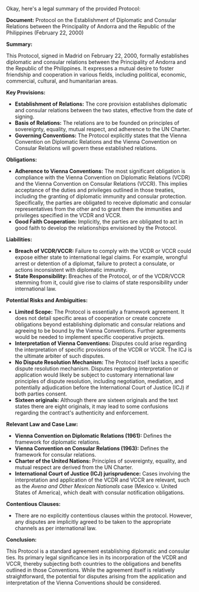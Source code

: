 Okay, here's a legal summary of the provided Protocol:

**Document:** Protocol on the Establishment of Diplomatic and Consular Relations between the Principality of Andorra and the Republic of the Philippines (February 22, 2000)

**Summary:**

This Protocol, signed in Madrid on February 22, 2000, formally establishes diplomatic and consular relations between the Principality of Andorra and the Republic of the Philippines.  It expresses a mutual desire to foster friendship and cooperation in various fields, including political, economic, commercial, cultural, and humanitarian areas.

**Key Provisions:**

*   **Establishment of Relations:** The core provision establishes diplomatic and consular relations between the two states, effective from the date of signing.
*   **Basis of Relations:** The relations are to be founded on principles of sovereignty, equality, mutual respect, and adherence to the UN Charter.
*   **Governing Conventions:** The Protocol explicitly states that the Vienna Convention on Diplomatic Relations and the Vienna Convention on Consular Relations will govern these established relations.

**Obligations:**

*   **Adherence to Vienna Conventions:**  The most significant obligation is compliance with the Vienna Convention on Diplomatic Relations (VCDR) and the Vienna Convention on Consular Relations (VCCR). This implies acceptance of the duties and privileges outlined in those treaties, including the granting of diplomatic immunity and consular protection.  Specifically, the parties are obligated to receive diplomatic and consular representatives from the other and to grant them the immunities and privileges specified in the VCDR and VCCR.
*   **Good Faith Cooperation:** Implicitly, the parties are obligated to act in good faith to develop the relationships envisioned by the Protocol.

**Liabilities:**

*   **Breach of VCDR/VCCR:** Failure to comply with the VCDR or VCCR could expose either state to international legal claims.  For example, wrongful arrest or detention of a diplomat, failure to protect a consulate, or actions inconsistent with diplomatic immunity.
*   **State Responsibility:** Breaches of the Protocol, or of the VCDR/VCCR stemming from it, could give rise to claims of state responsibility under international law.

**Potential Risks and Ambiguities:**

*   **Limited Scope:** The Protocol is essentially a framework agreement. It does not detail specific areas of cooperation or create concrete obligations beyond establishing diplomatic and consular relations and agreeing to be bound by the Vienna Conventions. Further agreements would be needed to implement specific cooperative projects.
*   **Interpretation of Vienna Conventions:** Disputes could arise regarding the interpretation of specific provisions of the VCDR or VCCR. The ICJ is the ultimate arbiter of such disputes.
*   **No Dispute Resolution Mechanism:** The Protocol itself lacks a specific dispute resolution mechanism.  Disputes regarding interpretation or application would likely be subject to customary international law principles of dispute resolution, including negotiation, mediation, and potentially adjudication before the International Court of Justice (ICJ) if both parties consent.
*   **Sixteen originals:** Although there are sixteen originals and the text states there are eight originals, it may lead to some confusions regarding the contract's authenticity and enforcement.

**Relevant Law and Case Law:**

*   **Vienna Convention on Diplomatic Relations (1961):**  Defines the framework for diplomatic relations.
*   **Vienna Convention on Consular Relations (1963):** Defines the framework for consular relations.
*   **Charter of the United Nations:** Principles of sovereignty, equality, and mutual respect are derived from the UN Charter.
*   **International Court of Justice (ICJ) jurisprudence:**  Cases involving the interpretation and application of the VCDR and VCCR are relevant, such as the *Avena and Other Mexican Nationals* case (Mexico v. United States of America), which dealt with consular notification obligations.

**Contentious Clauses:**

*   There are no explicitly contentious clauses within the protocol. However, any disputes are implicitly agreed to be taken to the appropriate channels as per international law.

**Conclusion:**

This Protocol is a standard agreement establishing diplomatic and consular ties. Its primary legal significance lies in its incorporation of the VCDR and VCCR, thereby subjecting both countries to the obligations and benefits outlined in those Conventions. While the agreement itself is relatively straightforward, the potential for disputes arising from the application and interpretation of the Vienna Conventions should be considered.

